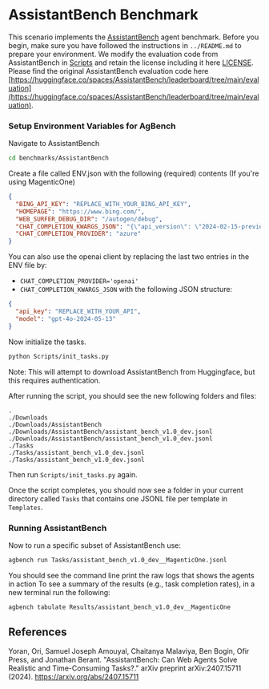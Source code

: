 # AssistantBench Benchmark

This scenario implements the [AssistantBench](https://assistantbench.github.io/) agent benchmark. Before you begin, make sure you have followed the instructions in `../README.md` to prepare your environment. We modify the evaluation code from AssistantBench in [Scripts](Scripts) and retain the license including it here [LICENSE](Scripts/evaluate_utils/LICENSE). Please find the original AssistantBench evaluation code here [https://huggingface.co/spaces/AssistantBench/leaderboard/tree/main/evaluation](https://huggingface.co/spaces/AssistantBench/leaderboard/tree/main/evaluation).

### Setup Environment Variables for AgBench

Navigate to AssistantBench

```bash
cd benchmarks/AssistantBench
```

Create a file called ENV.json with the following (required) contents (If you're using MagenticOne)

```json
{
  "BING_API_KEY": "REPLACE_WITH_YOUR_BING_API_KEY",
  "HOMEPAGE": "https://www.bing.com/",
  "WEB_SURFER_DEBUG_DIR": "/autogen/debug",
  "CHAT_COMPLETION_KWARGS_JSON": "{\"api_version\": \"2024-02-15-preview\", \"azure_endpoint\": \"YOUR_ENDPOINT/\", \"model_capabilities\": {\"function_calling\": true, \"json_output\": true, \"vision\": true}, \"azure_ad_token_provider\": \"DEFAULT\", \"model\": \"gpt-4o-2024-05-13\"}",
  "CHAT_COMPLETION_PROVIDER": "azure"
}
```

You can also use the openai client by replacing the last two entries in the ENV file by:

- `CHAT_COMPLETION_PROVIDER='openai'`
- `CHAT_COMPLETION_KWARGS_JSON` with the following JSON structure:

```json
{
  "api_key": "REPLACE_WITH_YOUR_API",
  "model": "gpt-4o-2024-05-13"
}
```

Now initialize the tasks.

```bash
python Scripts/init_tasks.py
```

Note: This will attempt to download AssistantBench from Huggingface, but this requires authentication.

After running the script, you should see the new following folders and files:

```
.
./Downloads
./Downloads/AssistantBench
./Downloads/AssistantBench/assistant_bench_v1.0_dev.jsonl
./Downloads/AssistantBench/assistant_bench_v1.0_dev.jsonl
./Tasks
./Tasks/assistant_bench_v1.0_dev.jsonl
./Tasks/assistant_bench_v1.0_dev.jsonl
```

Then run `Scripts/init_tasks.py` again.

Once the script completes, you should now see a folder in your current directory called `Tasks` that contains one JSONL file per template in `Templates`.

### Running AssistantBench

Now to run a specific subset of AssistantBench use:

```bash
agbench run Tasks/assistant_bench_v1.0_dev__MagenticOne.jsonl
```

You should see the command line print the raw logs that shows the agents in action To see a summary of the results (e.g., task completion rates), in a new terminal run the following:

```bash
agbench tabulate Results/assistant_bench_v1.0_dev__MagenticOne
```

## References

Yoran, Ori, Samuel Joseph Amouyal, Chaitanya Malaviya, Ben Bogin, Ofir Press, and Jonathan Berant. "AssistantBench: Can Web Agents Solve Realistic and Time-Consuming Tasks?." arXiv preprint arXiv:2407.15711 (2024). https://arxiv.org/abs/2407.15711
